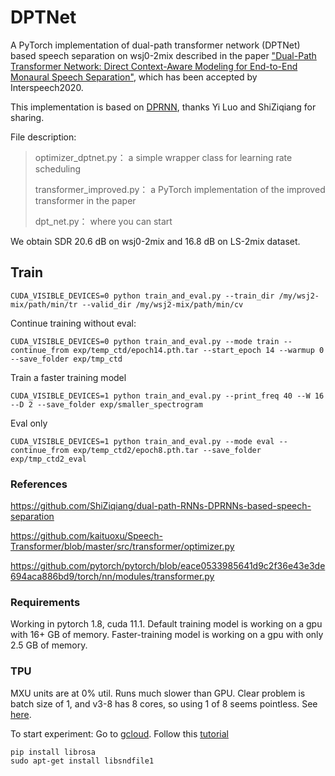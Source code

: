 # DPTNet

A PyTorch implementation of dual-path transformer network (DPTNet) based speech separation on wsj0-2mix described in the  paper  <a href="https://arxiv.org/abs/2007.13975">"Dual-Path Transformer Network: Direct Context-Aware Modeling for End-to-End Monaural Speech Separation"</a>, which has been accepted by Interspeech2020.  



This implementation is based on <a href="https://github.com/ShiZiqiang/dual-path-RNNs-DPRNNs-based-speech-separation">DPRNN</a>, thanks Yi Luo and ShiZiqiang for sharing.

File description:

> optimizer_dptnet.py：                               a simple wrapper class for learning rate scheduling
>
> transformer_improved.py：                               a PyTorch implementation of the improved transformer in the paper
>
> dpt_net.py：                               where you can start

We obtain SDR 20.6 dB on wsj0-2mix and 16.8 dB on LS-2mix dataset.

## Train

```
CUDA_VISIBLE_DEVICES=0 python train_and_eval.py --train_dir /my/wsj2-mix/path/min/tr --valid_dir /my/wsj2-mix/path/min/cv
```

Continue training without eval:

```
CUDA_VISIBLE_DEVICES=0 python train_and_eval.py --mode train --continue_from exp/temp_ctd/epoch14.pth.tar --start_epoch 14 --warmup 0 --save_folder exp/tmp_ctd
```

Train a faster training model

```
CUDA_VISIBLE_DEVICES=1 python train_and_eval.py --print_freq 40 --W 16 --D 2 --save_folder exp/smaller_spectrogram
```

Eval only

```
CUDA_VISIBLE_DEVICES=1 python train_and_eval.py --mode eval --continue_from exp/temp_ctd2/epoch8.pth.tar --save_folder exp/tmp_ctd2_eval
```


### References

<a href="https://github.com/ShiZiqiang/dual-path-RNNs-DPRNNs-based-speech-separation">https://github.com/ShiZiqiang/dual-path-RNNs-DPRNNs-based-speech-separation</a>

<a href="https://github.com/kaituoxu/Speech-Transformer/blob/master/src/transformer/optimizer.py">https://github.com/kaituoxu/Speech-Transformer/blob/master/src/transformer/optimizer.py</a>

<a href="https://github.com/pytorch/pytorch/blob/eace0533985641d9c2f36e43e3de694aca886bd9/torch/nn/modules/transformer.py">https://github.com/pytorch/pytorch/blob/eace0533985641d9c2f36e43e3de694aca886bd9/torch/nn/modules/transformer.py</a>

### Requirements

Working in pytorch 1.8, cuda 11.1.
Default training model is working on a gpu with 16+ GB of memory.
Faster-training model is working on a gpu with only 2.5 GB of memory.


### TPU

MXU units are at 0% util. Runs much slower than GPU.
Clear problem is batch size of 1, and v3-8 has 8 cores, so using 1 of 8 seems pointless. See [here](https://cloud.google.com/tpu/docs/tpus#replicas).

To start experiment:
Go to [gcloud](https://console.cloud.google.com/).
Follow this [tutorial](https://cloud.google.com/tpu/docs/tutorials/roberta-pytorch)



```
pip install librosa
sudo apt-get install libsndfile1
```